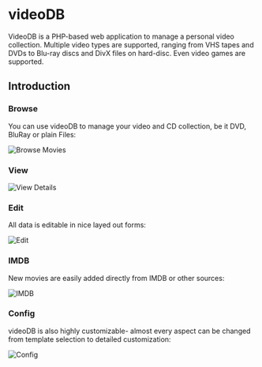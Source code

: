 videoDB
=======

VideoDB is a PHP-based web application to manage a personal video collection. Multiple video types are supported, ranging from VHS tapes and DVDs to Blu-ray discs and DivX files on hard-disc. Even video games are supported.

Introduction
------------

### Browse

You can use videoDB to manage your video and CD collection, be it DVD, BluRay or plain Files:

![Browse Movies](https://raw.github.com/andig/videodb/master/doc/screenshots/0.png)

### View

![View Details](https://raw.github.com/andig/videodb/master/doc/screenshots/1.png)

### Edit
All data is editable in nice layed out forms:

![Edit](https://raw.github.com/andig/videodb/master/doc/screenshots/2.png)

### IMDB

New movies are easily added directly from IMDB or other sources:

![IMDB](https://raw.github.com/andig/videodb/master/doc/screenshots/3.png)

### Config

videoDB is also highly customizable- almost every aspect can be changed from template selection to detailed customization:

![Config](https://raw.github.com/andig/videodb/master/doc/screenshots/4.png)
